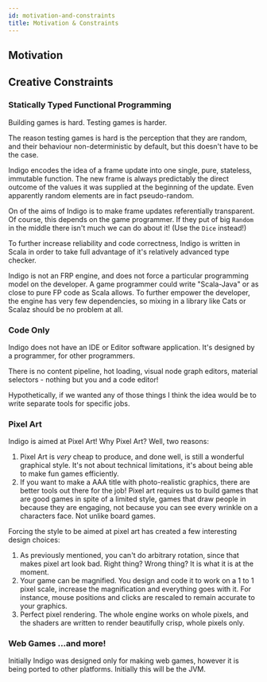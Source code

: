```yaml
---
id: motivation-and-constraints
title: Motivation & Constraints
---
```


## Motivation



## Creative Constraints



### Statically Typed Functional Programming

Building games is hard. Testing games is harder.

The reason testing games is hard is the perception that they are random, and their behaviour non-deterministic by default, but this doesn't have to be the case.

Indigo encodes the idea of a frame update into one single, pure, stateless, immutable function. The new frame is always predictably the direct outcome of the values it was supplied at the beginning of the update. Even apparently random elements are in fact pseudo-random.

On of the aims of Indigo is to make frame updates referentially transparent. Of course, this depends on the game programmer. If they put of big `Random` in the middle there isn't much we can do about it! (Use the `Dice` instead!)

To further increase reliability and code correctness, Indigo is written in Scala in order to take full advantage of it's relatively advanced type checker.

Indigo is not an FRP engine, and does not force a particular programming model on the developer. A game programmer could write "Scala-Java" or as close to pure FP code as Scala allows. To further empower the developer, the engine has very few dependencies, so mixing in a library like Cats or Scalaz should be no problem at all.

### Code Only

Indigo does not have an IDE or Editor software application. It's designed by a programmer, for other programmers.

There is no content pipeline, hot loading, visual node graph editors, material selectors - nothing but you and a code editor!

Hypothetically, if we wanted any of those things I think the idea would be to write separate tools for specific jobs.

### Pixel Art

Indigo is aimed at Pixel Art! Why Pixel Art? Well, two reasons:

1. Pixel Art is *very* cheap to produce, and done well, is still a wonderful graphical style. It's not about technical limitations, it's about being able to make fun games efficiently.
1. If you want to make a AAA title with photo-realistic graphics, there are better tools out there for the job! Pixel art requires us to build games that are good games in spite of a limited style, games that draw people in because they are engaging, not because you can see every wrinkle on a characters face. Not unlike board games.

Forcing the style to be aimed at pixel art has created a few interesting design choices:

1. As previously mentioned, you can't do arbitrary rotation, since that makes pixel art look bad. Right thing? Wrong thing? It is what it is at the moment.
1. Your game can be magnified. You design and code it to work on a 1 to 1 pixel scale, increase the magnification and everything goes with it. For instance, mouse positions and clicks are rescaled to remain accurate to your graphics.
1. Perfect pixel rendering. The whole engine works on whole pixels, and the shaders are written to render beautifully crisp, whole pixels only.

### Web Games ...and more!

Initially Indigo was designed only for making web games, however it is being ported to other platforms. Initially this will be the JVM.
